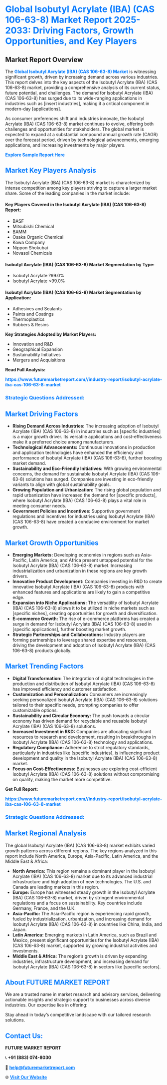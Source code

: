 <h1 style="color: #007BFF;">Global Isobutyl Acrylate (IBA) (CAS 106-63-8) Market Report 2025-2033: Driving Factors, Growth Opportunities, and Key Players</h1>

<section id="overview">
<h2>Market Report Overview</h2>
<p>The <a href="https://www.futuremarketreport.com//industry-report/isobutyl-acrylate-iba-cas-106-63-8-market" style="color: #007BFF; text-decoration: none;"><strong>Global Isobutyl Acrylate (IBA) (CAS 106-63-8) Market</strong></a> is witnessing significant growth, driven by increasing demand across various industries. This report delves into the key aspects of the Isobutyl Acrylate (IBA) (CAS 106-63-8) market, providing a comprehensive analysis of its current status, future potential, and challenges. The demand for Isobutyl Acrylate (IBA) (CAS 106-63-8) has surged due to its wide-ranging applications in industries such as [insert industries], making it a critical component in modern-day [applications].</p>
<p>As consumer preferences shift and industries innovate, the Isobutyl Acrylate (IBA) (CAS 106-63-8) market continues to evolve, offering both challenges and opportunities for stakeholders. The global market is expected to expand at a substantial compound annual growth rate (CAGR) over the forecast period, driven by technological advancements, emerging applications, and increasing investments by major players.</p>
</section>

<section id="overview">
<p><a href="https://www.futuremarketreport.com//request-sample/reportId=85394" style="color: #007BFF; text-decoration: none;"><strong>Explore Sample Report Here</strong></a></p>
</section>

<section id="key-players">
<h2 style="color: #007BFF;">Market Key Players Analysis</h2>
<p>The Isobutyl Acrylate (IBA) (CAS 106-63-8) market is characterized by intense competition among key players striving to capture a larger market share. Some of the leading companies in the market include:</p>
<h4>Key Players Covered in the Isobutyl Acrylate (IBA) (CAS 106-63-8) Report:</h4>
<ul><li>BASF</li><li>Mitsubishi Chemical</li><li>BAMM</li><li>Osaka Organic Chemical</li><li>Kowa Company</li><li>Nippon Shokubai</li><li>Novasol Chemicals</li></ul>
<h4>Isobutyl Acrylate (IBA) (CAS 106-63-8) Market Segmentation by Type:</h4>
<ul><li>Isobutyl Acrylate ?99.0%</li><li>Isobutyl Acrylate &lt;99.0%</li></ul>

<h4>Isobutyl Acrylate (IBA) (CAS 106-63-8) Market Segmentation by Application:</h4>
<ul><li>Adhesives and Sealants</li><li>Paints and Coatings</li><li>Thermoplastics</li><li>Rubbers &amp; Resins</li></ul>
<p><strong>Key Strategies Adopted by Market Players:</strong></p>
<ul>
<li>Innovation and R&D</li>
<li>Geographical Expansion</li>
<li>Sustainability Initiatives</li>
<li>Mergers and Acquisitions</li>
</ul>
</section>

<section>
<p><strong>Read Full Analysis: </strong></p><a href="https://www.futuremarketreport.com//industry-report/isobutyl-acrylate-iba-cas-106-63-8-market" style="color: #007BFF; text-decoration: none;"><strong>https://www.futuremarketreport.com//industry-report/isobutyl-acrylate-iba-cas-106-63-8-market</strong></a>
<h3 style="color: #007BFF;">Strategic Questions Addressed:</h3>
</section>

<section id="driving-factors">
<h2 style="color: #007BFF;">Market Driving Factors</h2>
<ul>
<li><strong>Rising Demand Across Industries:</strong> The increasing adoption of Isobutyl Acrylate (IBA) (CAS 106-63-8) in industries such as [specific industries] is a major growth driver. Its versatile applications and cost-effectiveness make it a preferred choice among manufacturers.</li>
<li><strong>Technological Advancements:</strong> Continuous innovations in production and application technologies have enhanced the efficiency and performance of Isobutyl Acrylate (IBA) (CAS 106-63-8), further boosting market demand.</li>
<li><strong>Sustainability and Eco-Friendly Initiatives:</strong> With growing environmental concerns, the demand for sustainable Isobutyl Acrylate (IBA) (CAS 106-63-8) solutions has surged. Companies are investing in eco-friendly variants to align with global sustainability goals.</li>
<li><strong>Growing Population and Urbanization:</strong> The rising global population and rapid urbanization have increased the demand for [specific products], where Isobutyl Acrylate (IBA) (CAS 106-63-8) plays a vital role in meeting consumer needs.</li>
<li><strong>Government Policies and Incentives:</strong> Supportive government regulations and incentives for industries using Isobutyl Acrylate (IBA) (CAS 106-63-8) have created a conducive environment for market growth.</li>
</ul>
</section>

<section id="growth-opportunities">
<h2 style="color: #007BFF;">Market Growth Opportunities</h2>
<ul>
<li><strong>Emerging Markets:</strong> Developing economies in regions such as Asia-Pacific, Latin America, and Africa present untapped potential for the Isobutyl Acrylate (IBA) (CAS 106-63-8) market. Increasing industrialization and urbanization in these regions are key growth drivers.</li>
<li><strong>Innovative Product Development:</strong> Companies investing in R&D to create innovative Isobutyl Acrylate (IBA) (CAS 106-63-8) products with enhanced features and applications are likely to gain a competitive edge.</li>
<li><strong>Expansion into Niche Applications:</strong> The versatility of Isobutyl Acrylate (IBA) (CAS 106-63-8) allows it to be utilized in niche markets such as [specific niches], creating opportunities for growth and diversification.</li>
<li><strong>E-commerce Growth:</strong> The rise of e-commerce platforms has created a surge in demand for Isobutyl Acrylate (IBA) (CAS 106-63-8) used in [specific applications], further boosting market growth.</li>
<li><strong>Strategic Partnerships and Collaborations:</strong> Industry players are forming partnerships to leverage shared expertise and resources, driving the development and adoption of Isobutyl Acrylate (IBA) (CAS 106-63-8) products globally.</li>
</ul>
</section>

<section id="trending-factors">
<h2 style="color: #007BFF;">Market Trending Factors</h2>
<ul>
<li><strong>Digital Transformation:</strong> The integration of digital technologies in the production and distribution of Isobutyl Acrylate (IBA) (CAS 106-63-8) has improved efficiency and customer satisfaction.</li>
<li><strong>Customization and Personalization:</strong> Consumers are increasingly seeking personalized Isobutyl Acrylate (IBA) (CAS 106-63-8) solutions tailored to their specific needs, prompting companies to offer customizable options.</li>
<li><strong>Sustainability and Circular Economy:</strong> The push towards a circular economy has driven demand for recyclable and reusable Isobutyl Acrylate (IBA) (CAS 106-63-8) solutions.</li>
<li><strong>Increased Investment in R&D:</strong> Companies are allocating significant resources to research and development, resulting in breakthroughs in Isobutyl Acrylate (IBA) (CAS 106-63-8) technology and applications.</li>
<li><strong>Regulatory Compliance:</strong> Adherence to strict regulatory standards, particularly in industries like [specific industries], is influencing product development and quality in the Isobutyl Acrylate (IBA) (CAS 106-63-8) market.</li>
<li><strong>Focus on Cost-Effectiveness:</strong> Businesses are exploring cost-efficient Isobutyl Acrylate (IBA) (CAS 106-63-8) solutions without compromising on quality, making the market more competitive.</li>
</ul>
</section>

<section>
<p><strong>Get Full Report: </strong></p><a href="https://www.futuremarketreport.com//industry-report/isobutyl-acrylate-iba-cas-106-63-8-market" style="color: #007BFF; text-decoration: none;"><strong>https://www.futuremarketreport.com//industry-report/isobutyl-acrylate-iba-cas-106-63-8-market</strong></a>
<h3 style="color: #007BFF;">Strategic Questions Addressed:</h3>
</section>


<section id="regional-analysis">
<h2 style="color: #007BFF;">Market Regional Analysis</h2>
<p>The global Isobutyl Acrylate (IBA) (CAS 106-63-8) market exhibits varied growth patterns across different regions. The key regions analyzed in this report include North America, Europe, Asia-Pacific, Latin America, and the Middle East & Africa:</p>
<ul>
<li><strong>North America:</strong> This region remains a dominant player in the Isobutyl Acrylate (IBA) (CAS 106-63-8) market due to its advanced industrial infrastructure and high adoption of new technologies. The U.S. and Canada are leading markets in this region.</li>
<li><strong>Europe:</strong> Europe has witnessed steady growth in the Isobutyl Acrylate (IBA) (CAS 106-63-8) market, driven by stringent environmental regulations and a focus on sustainability. Key countries include Germany, France, and the U.K.</li>
<li><strong>Asia-Pacific:</strong> The Asia-Pacific region is experiencing rapid growth, fueled by industrialization, urbanization, and increasing demand for Isobutyl Acrylate (IBA) (CAS 106-63-8) in countries like China, India, and Japan.</li>
<li><strong>Latin America:</strong> Emerging markets in Latin America, such as Brazil and Mexico, present significant opportunities for the Isobutyl Acrylate (IBA) (CAS 106-63-8) market, supported by growing industrial activities and investments.</li>
<li><strong>Middle East & Africa:</strong> The region’s growth is driven by expanding industries, infrastructure development, and increasing demand for Isobutyl Acrylate (IBA) (CAS 106-63-8) in sectors like [specific sectors].</li>
</ul>
</section>

<footer>
<h2 style="color: #007BFF;">About FUTURE MARKET REPORT</h2>
<p>We are a trusted name in market research and advisory services, delivering actionable insights and strategic support to businesses across diverse industries. Our expertise lies in offering:</p>

<p>Stay ahead in today’s competitive landscape with our tailored research solutions.</p>

<h2 style="color: #007BFF;">Contact Us:</h2>
<p><strong>FUTURE MARKET REPORT</strong></p>
<p>📞 <strong>+91 (883) 074-8030</strong></p>
<p>📧 <strong><a href="mailto:help@futuremarketreport.com" style="color: #007BFF;">help@futuremarketreport.com</a></strong></p>
<p>🌐 <strong><a href="https://www.futuremarketreport.com/" style="color: #007BFF;">Visit Our Website</a></strong></p>
</footer>